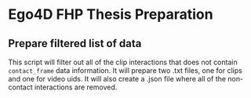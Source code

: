# Ego4D FHP Thesis Preparation

## Prepare filtered list of data
This script will filter out all of the clip interactions that does not contain `contact_frame` data information. It will prepare two .txt files, one for clips and one for video uids. It will also create a .json file where all of the non-contact interactions are removed.


